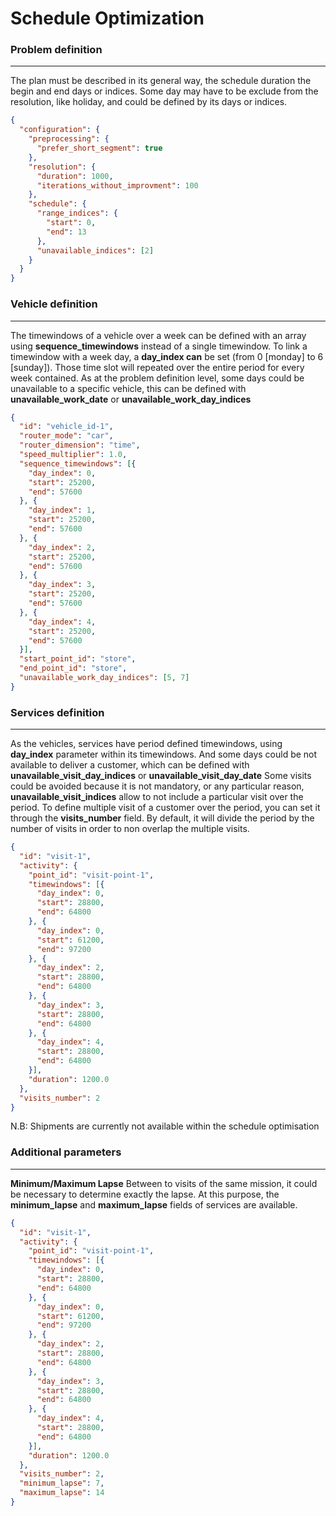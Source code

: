 # Schedule Optimization

### Problem definition

---

The plan must be described in its general way, the schedule duration the begin and end days or indices.
Some day may have to be exclude from the resolution, like holiday, and could be defined by its days or indices.

```json
{
  "configuration": {
    "preprocessing": {
      "prefer_short_segment": true
    },
    "resolution": {
      "duration": 1000,
      "iterations_without_improvment": 100
    },
    "schedule": {
      "range_indices": {
        "start": 0,
        "end": 13
      },
      "unavailable_indices": [2]
    }
  }
}
```

### Vehicle definition

---

The timewindows of a vehicle over a week can be defined with an array using **sequence_timewindows** instead of a single timewindow.
To link a timewindow with a week day, a **day_index can** be set (from 0 [monday] to 6 [sunday]). Those time slot will repeated over the entire period for every week contained.
As at the problem definition level, some days could be unavailable to a specific vehicle, this can be defined with **unavailable_work_date** or **unavailable_work_day_indices**

```json
{
  "id": "vehicle_id-1",
  "router_mode": "car",
  "router_dimension": "time",
  "speed_multiplier": 1.0,
  "sequence_timewindows": [{
    "day_index": 0,
    "start": 25200,
    "end": 57600
  }, {
    "day_index": 1,
    "start": 25200,
    "end": 57600
  }, {
    "day_index": 2,
    "start": 25200,
    "end": 57600
  }, {
    "day_index": 3,
    "start": 25200,
    "end": 57600
  }, {
    "day_index": 4,
    "start": 25200,
    "end": 57600
  }],
  "start_point_id": "store",
  "end_point_id": "store",
  "unavailable_work_day_indices": [5, 7]
}
```

### Services definition

---

As the vehicles, services have period defined timewindows, using **day_index** parameter within its timewindows. And some days could be not available to deliver a customer, which can be defined with **unavailable_visit_day_indices** or **unavailable_visit_day_date**
Some visits could be avoided because it is not mandatory, or any particular reason, **unavailable_visit_indices** allow to not include a particular visit over the period.
To define multiple visit of a customer over the period, you can set it through the **visits_number** field.
By default, it will divide the period by the number of visits in order to non overlap the multiple visits.

```json
{
  "id": "visit-1",
  "activity": {
    "point_id": "visit-point-1",
    "timewindows": [{
      "day_index": 0,
      "start": 28800,
      "end": 64800
    }, {
      "day_index": 0,
      "start": 61200,
      "end": 97200
    }, {
      "day_index": 2,
      "start": 28800,
      "end": 64800
    }, {
      "day_index": 3,
      "start": 28800,
      "end": 64800
    }, {
      "day_index": 4,
      "start": 28800,
      "end": 64800
    }],
    "duration": 1200.0
  },
  "visits_number": 2
}
```

N.B: Shipments are currently not available within the schedule optimisation

### Additional parameters

---

**Minimum/Maximum Lapse**
Between to visits of the same mission, it could be necessary to determine exactly the lapse. At this purpose, the **minimum_lapse** and **maximum_lapse** fields of services are available.

```json
{
  "id": "visit-1",
  "activity": {
    "point_id": "visit-point-1",
    "timewindows": [{
      "day_index": 0,
      "start": 28800,
      "end": 64800
    }, {
      "day_index": 0,
      "start": 61200,
      "end": 97200
    }, {
      "day_index": 2,
      "start": 28800,
      "end": 64800
    }, {
      "day_index": 3,
      "start": 28800,
      "end": 64800
    }, {
      "day_index": 4,
      "start": 28800,
      "end": 64800
    }],
    "duration": 1200.0
  },
  "visits_number": 2,
  "minimum_lapse": 7,
  "maximum_lapse": 14
}
```
